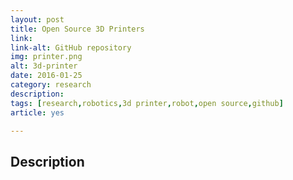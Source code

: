```yaml
---
layout: post
title: Open Source 3D Printers
link: 
link-alt: GitHub repository
img: printer.png
alt: 3d-printer
date: 2016-01-25
category: research
description: 
tags: [research,robotics,3d printer,robot,open source,github]
article: yes

---
```


## Description

